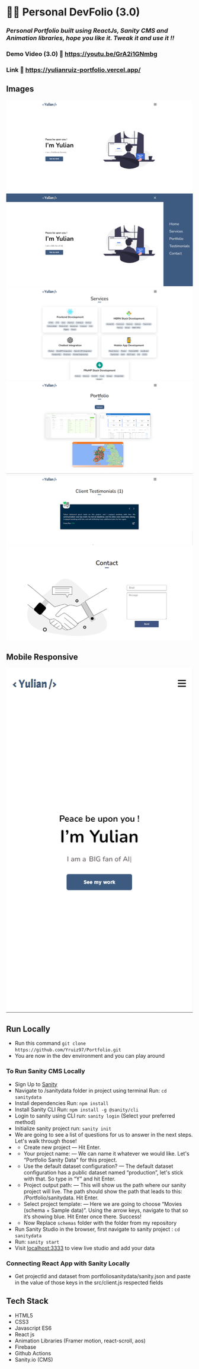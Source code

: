 # 👨‍💻 Personal DevFolio (3.0)

### _Personal Portfolio built using ReactJs, Sanity CMS and Animation libraries, hope you like it. Tweak it and use it !!_

### Demo Video (3.0) :link: https://youtu.be/GrA2i1GNmbg

### Link :link: https://yulianruiz-portfolio.vercel.app/

## Images

<img src='./project_images/home.png' />
<img src='./project_images/navbar.png' />
<img src='./project_images/services.png' />
<img src='./project_images/portfolio.png' />
<img src='./project_images/testimonials.png' />
<img src='./project_images/contact.png' />

## Mobile Responsive

<img src='./project_images/mobile.png' />

## Run Locally

- Run this command `git clone https://github.com/Yruiz97/Portfolio.git`
- You are now in the dev environment and you can play around

### To Run Sanity CMS Locally

- Sign Up to [Sanity](https://www.sanity.io/)
- Navigate to /sanitydata folder in project using terminal Run: `cd sanitydata`
- Install dependencies Run: `npm install`
- Install Sanity CLI Run: `npm install -g @sanity/cli`
- Login to sanity using CLI run: `sanity login` (Select your preferred method)
- Initialize sanity project run: `sanity init`
- We are going to see a list of questions for us to answer in the next steps. Let's walk through those!
- - Create new project — Hit Enter.
- - Your project name: — We can name it whatever we would like. Let's “Portfolio Sanity Data" for this project.
- - Use the default dataset configuration? — The default dataset configuration has a public dataset named “production”, let's stick with that. So type in “Y” and hit Enter.
- - Project output path: — This will show us the path where our sanity project will live. The path should show the path that leads to this: /Portfolio/sanitydata. Hit Enter.
- - Select project template: — Here we are going to choose “Movies (schema + Sample data)”. Using the arrow keys, navigate to that so it’s showing blue. Hit Enter once there. Success!
- - Now Replace `schemas` folder with the folder from my repository
- Run Sanity Studio in the browser, first navigate to sanity project : `cd sanitydata`
- Run: `sanity start`
- Visit  [localhost:3333](http://localhost:3333/) to view live studio and add your data

### Connecting React App with Sanity Locally

- Get projectId and dataset from portfoliosanitydata/sanity.json and paste in the value of those keys in the src/client.js respected fields

## Tech Stack

- HTML5
- CSS3
- Javascript ES6
- React js
- Animation Libraries (Framer motion, react-scroll, aos)
- Firebase
- Github Actions
- Sanity.io (CMS)

